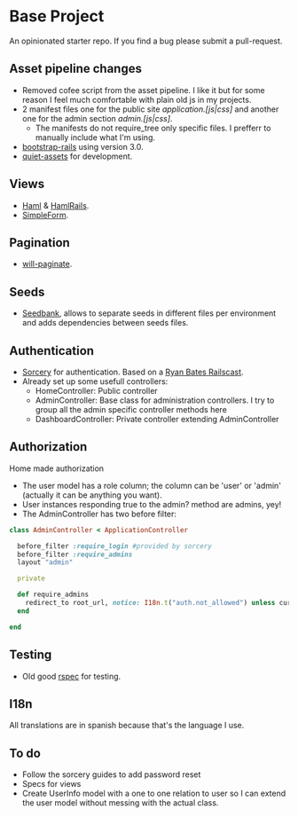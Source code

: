 # Base Project

An opinionated starter repo. If you find a bug please submit a pull-request.

## Asset pipeline changes

* Removed cofee script from the asset pipeline. I like it but for some reason I feel much comfortable with plain old js in my projects.
* 2 manifest files one for the public site *application.[js|css]* and another one for the admin section *admin.[js|css]*.
    * The manifests do not require_tree only specific files. I prefferr to manually include what I'm using.
* [bootstrap-rails](https://github.com/anjlab/bootstrap-rails) using version 3.0.
* [quiet-assets](https://github.com/evrone/quiet_assets) for development.

## Views

* [Haml](http://haml.info/) & [HamlRails](https://github.com/indirect/haml-rails).
* [SimpleForm](https://github.com/plataformatec/simple_form).

## Pagination

* [will-paginate](https://github.com/mislav/will_paginate).

## Seeds

* [Seedbank](https://github.com/james2m/seedbank), allows to separate seeds in different files per environment and adds dependencies between seeds files.

## Authentication

* [Sorcery](https://github.com/NoamB/sorcery) for authentication. Based on a [Ryan Bates Railscast](http://railscasts.com/episodes/283-authentication-with-sorcery).
* Already set up some usefull controllers:
    * HomeController: Public controller
    * AdminController: Base class for administration controllers. I try to group all the admin specific controller methods here
    * DashboardController: Private controller extending AdminController

## Authorization

Home made authorization

* The user model has a role column; the column can be 'user' or 'admin' (actually it can be anything you want).
* User instances responding true to the admin? method are admins, yey!
* The AdminController has two before filter:

 ```ruby
 class AdminController < ApplicationController

   before_filter :require_login #provided by sorcery
   before_filter :require_admins
   layout "admin"

   private

   def require_admins
     redirect_to root_url, notice: I18n.t("auth.not_allowed") unless current_user.admin?
   end

 end
 ```

## Testing

* Old good [rspec](https://www.relishapp.com/rspec/rspec-rails) for testing.

## I18n

All translations are in spanish because that's the language I use.

## To do

* Follow the sorcery guides to add password reset
* Specs for views
* Create UserInfo model with a one to one relation to user so I can extend the user model without messing with the actual class.